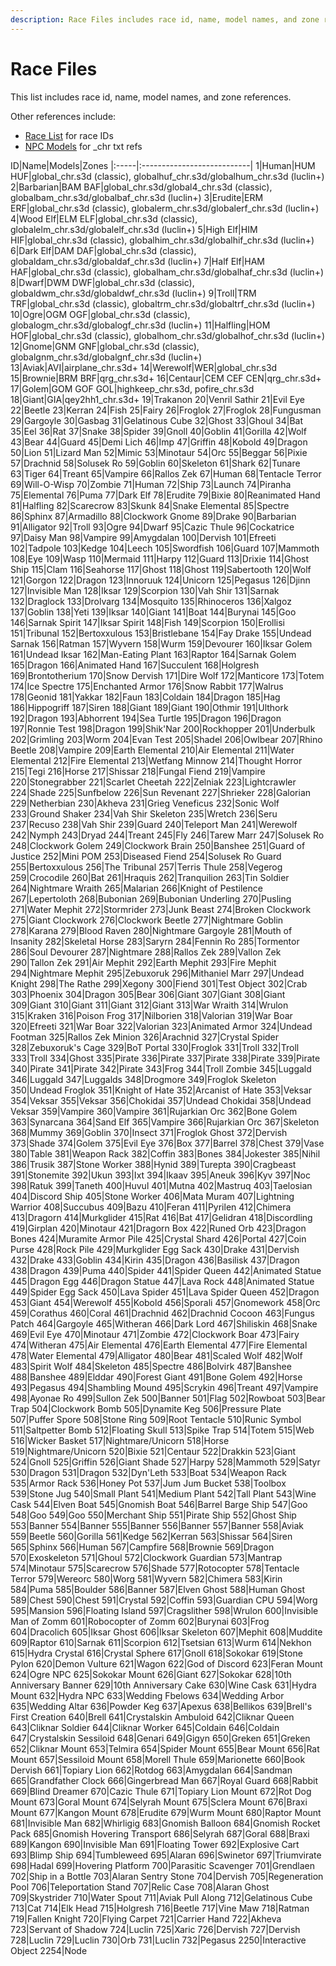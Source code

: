 ```yaml
---
description: Race Files includes race id, name, model names, and zone references.
---
```


# Race Files

This list includes race id, name, model names, and zone references.

Other references include:
- [Race List](/server/npc/race-list.md) for race IDs
- [NPC Models](/server/npc/npc-models.md) for _chr txt refs

ID|Name|Models|Zones
|:-----|:---------------------------|
1|Human|HUM HUF|global_chr.s3d (classic), globalhuf_chr.s3d/globalhum_chr.s3d (luclin+)
2|Barbarian|BAM BAF|global_chr.s3d/global4_chr.s3d (classic), globalbam_chr.s3d/globalbaf_chr.s3d (luclin+)
3|Erudite|ERM ERF|global_chr.s3d (classic), globalerm_chr.s3d/globalerf_chr.s3d (luclin+)
4|Wood Elf|ELM ELF|global_chr.s3d (classic), globalelm_chr.s3d/globalelf_chr.s3d (luclin+)
5|High Elf|HIM HIF|global_chr.s3d (classic), globalhim_chr.s3d/globalhif_chr.s3d (luclin+)
6|Dark Elf|DAM DAF|global_chr.s3d (classic), globaldam_chr.s3d/globaldaf_chr.s3d (luclin+)
7|Half Elf|HAM HAF|global_chr.s3d (classic), globalham_chr.s3d/globalhaf_chr.s3d (luclin+)
8|Dwarf|DWM DWF|global_chr.s3d (classic), globaldwm_chr.s3d/globaldwf_chr.s3d (luclin+)
9|Troll|TRM TRF|global_chr.s3d (classic), globaltrm_chr.s3d/globaltrf_chr.s3d (luclin+)
10|Ogre|OGM OGF|global_chr.s3d (classic), globalogm_chr.s3d/globalogf_chr.s3d (luclin+)
11|Halfling|HOM HOF|global_chr.s3d (classic), globalhom_chr.s3d/globalhof_chr.s3d (luclin+)
12|Gnome|GNM GNF|global_chr.s3d (classic), globalgnm_chr.s3d/globalgnf_chr.s3d (luclin+)
13|Aviak|AVI|airplane_chr.s3d+
14|Werewolf|WER|global_chr.s3d
15|Brownie|BRM BRF|qrg_chr.s3d+
16|Centaur|CEM CEF CEN|qrg_chr.s3d+
17|Golem|GOM GOF GOL|highkeep_chr.s3d, pofire_chr.s3d
18|Giant|GIA|qey2hh1_chr.s3d+
19|Trakanon
20|Venril Sathir
21|Evil Eye
22|Beetle
23|Kerran
24|Fish
25|Fairy
26|Froglok
27|Froglok
28|Fungusman
29|Gargoyle
30|Gasbag
31|Gelatinous Cube
32|Ghost
33|Ghoul
34|Bat
35|Eel
36|Rat
37|Snake
38|Spider
39|Gnoll
40|Goblin
41|Gorilla
42|Wolf
43|Bear
44|Guard
45|Demi Lich
46|Imp
47|Griffin
48|Kobold
49|Dragon
50|Lion
51|Lizard Man
52|Mimic
53|Minotaur
54|Orc
55|Beggar
56|Pixie
57|Drachnid
58|Solusek Ro
59|Goblin
60|Skeleton
61|Shark
62|Tunare
63|Tiger
64|Treant
65|Vampire
66|Rallos Zek
67|Human
68|Tentacle Terror
69|Will-O-Wisp
70|Zombie
71|Human
72|Ship
73|Launch
74|Piranha
75|Elemental
76|Puma
77|Dark Elf
78|Erudite
79|Bixie
80|Reanimated Hand
81|Halfling
82|Scarecrow
83|Skunk
84|Snake Elemental
85|Spectre
86|Sphinx
87|Armadillo
88|Clockwork Gnome
89|Drake
90|Barbarian
91|Alligator
92|Troll
93|Ogre
94|Dwarf
95|Cazic Thule
96|Cockatrice
97|Daisy Man
98|Vampire
99|Amygdalan
100|Dervish
101|Efreeti
102|Tadpole
103|Kedge
104|Leech
105|Swordfish
106|Guard
107|Mammoth
108|Eye
109|Wasp
110|Mermaid
111|Harpy
112|Guard
113|Drixie
114|Ghost Ship
115|Clam
116|Seahorse
117|Ghost
118|Ghost
119|Sabertooth
120|Wolf
121|Gorgon
122|Dragon
123|Innoruuk
124|Unicorn
125|Pegasus
126|Djinn
127|Invisible Man
128|Iksar
129|Scorpion
130|Vah Shir
131|Sarnak
132|Draglock
133|Drolvarg
134|Mosquito
135|Rhinoceros
136|Xalgoz
137|Goblin
138|Yeti
139|Iksar
140|Giant
141|Boat
144|Burynai
145|Goo
146|Sarnak Spirit
147|Iksar Spirit
148|Fish
149|Scorpion
150|Erollisi
151|Tribunal
152|Bertoxxulous
153|Bristlebane
154|Fay Drake
155|Undead Sarnak
156|Ratman
157|Wyvern
158|Wurm
159|Devourer
160|Iksar Golem
161|Undead Iksar
162|Man-Eating Plant
163|Raptor
164|Sarnak Golem
165|Dragon
166|Animated Hand
167|Succulent
168|Holgresh
169|Brontotherium
170|Snow Dervish
171|Dire Wolf
172|Manticore
173|Totem
174|Ice Spectre
175|Enchanted Armor
176|Snow Rabbit
177|Walrus
178|Geonid
181|Yakkar
182|Faun
183|Coldain
184|Dragon
185|Hag
186|Hippogriff
187|Siren
188|Giant
189|Giant
190|Othmir
191|Ulthork
192|Dragon
193|Abhorrent
194|Sea Turtle
195|Dragon
196|Dragon
197|Ronnie Test
198|Dragon
199|Shik'Nar
200|Rockhopper
201|Underbulk
202|Grimling
203|Worm
204|Evan Test
205|Shadel
206|Owlbear
207|Rhino Beetle
208|Vampire
209|Earth Elemental
210|Air Elemental
211|Water Elemental
212|Fire Elemental
213|Wetfang Minnow
214|Thought Horror
215|Tegi
216|Horse
217|Shissar
218|Fungal Fiend
219|Vampire
220|Stonegrabber
221|Scarlet Cheetah
222|Zelniak
223|Lightcrawler
224|Shade
225|Sunfbelow
226|Sun Revenant
227|Shrieker
228|Galorian
229|Netherbian
230|Akheva
231|Grieg Veneficus
232|Sonic Wolf
233|Ground Shaker
234|Vah Shir Skeleton
235|Wretch
236|Seru
237|Recuso
238|Vah Shir
239|Guard
240|Teleport Man
241|Werewolf
242|Nymph
243|Dryad
244|Treant
245|Fly
246|Tarew Marr
247|Solusek Ro
248|Clockwork Golem
249|Clockwork Brain
250|Banshee
251|Guard of Justice
252|Mini POM
253|Diseased Fiend
254|Solusek Ro Guard
255|Bertoxxulous
256|The Tribunal
257|Terris Thule
258|Vegerog
259|Crocodile
260|Bat
261|Hraquis
262|Tranquilion
263|Tin Soldier
264|Nightmare Wraith
265|Malarian
266|Knight of Pestilence
267|Lepertoloth
268|Bubonian
269|Bubonian Underling
270|Pusling
271|Water Mephit
272|Stormrider
273|Junk Beast
274|Broken Clockwork
275|Giant Clockwork
276|Clockwork Beetle
277|Nightmare Goblin
278|Karana
279|Blood Raven
280|Nightmare Gargoyle
281|Mouth of Insanity
282|Skeletal Horse
283|Saryrn
284|Fennin Ro
285|Tormentor
286|Soul Devourer
287|Nightmare
288|Rallos Zek
289|Vallon Zek
290|Tallon Zek
291|Air Mephit
292|Earth Mephit
293|Fire Mephit
294|Nightmare Mephit
295|Zebuxoruk
296|Mithaniel Marr
297|Undead Knight
298|The Rathe
299|Xegony
300|Fiend
301|Test Object
302|Crab
303|Phoenix
304|Dragon
305|Bear
306|Giant
307|Giant
308|Giant
309|Giant
310|Giant
311|Giant
312|Giant
313|War Wraith
314|Wrulon
315|Kraken
316|Poison Frog
317|Nilborien
318|Valorian
319|War Boar
320|Efreeti
321|War Boar
322|Valorian
323|Animated Armor
324|Undead Footman
325|Rallos Zek Minion
326|Arachnid
327|Crystal Spider
328|Zebuxoruk's Cage
329|BoT Portal
330|Froglok
331|Troll
332|Troll
333|Troll
334|Ghost
335|Pirate
336|Pirate
337|Pirate
338|Pirate
339|Pirate
340|Pirate
341|Pirate
342|Pirate
343|Frog
344|Troll Zombie
345|Luggald
346|Luggald
347|Luggalds
348|Drogmore
349|Froglok Skeleton
350|Undead Froglok
351|Knight of Hate
352|Arcanist of Hate
353|Veksar
354|Veksar
355|Veksar
356|Chokidai
357|Undead Chokidai
358|Undead Veksar
359|Vampire
360|Vampire
361|Rujarkian Orc
362|Bone Golem
363|Synarcana
364|Sand Elf
365|Vampire
366|Rujarkian Orc
367|Skeleton
368|Mummy
369|Goblin
370|Insect
371|Froglok Ghost
372|Dervish
373|Shade
374|Golem
375|Evil Eye
376|Box
377|Barrel
378|Chest
379|Vase
380|Table
381|Weapon Rack
382|Coffin
383|Bones
384|Jokester
385|Nihil
386|Trusik
387|Stone Worker
388|Hynid
389|Turepta
390|Cragbeast
391|Stonemite
392|Ukun
393|Ixt
394|Ikaav
395|Aneuk
396|Kyv
397|Noc
398|Ratuk
399|Taneth
400|Huvul
401|Mutna
402|Mastruq
403|Taelosian
404|Discord Ship
405|Stone Worker
406|Mata Muram
407|Lightning Warrior
408|Succubus
409|Bazu
410|Feran
411|Pyrilen
412|Chimera
413|Dragorn
414|Murkglider
415|Rat
416|Bat
417|Gelidran
418|Discordling
419|Girplan
420|Minotaur
421|Dragorn Box
422|Runed Orb
423|Dragon Bones
424|Muramite Armor Pile
425|Crystal Shard
426|Portal
427|Coin Purse
428|Rock Pile
429|Murkglider Egg Sack
430|Drake
431|Dervish
432|Drake
433|Goblin
434|Kirin
435|Dragon
436|Basilisk
437|Dragon
438|Dragon
439|Puma
440|Spider
441|Spider Queen
442|Animated Statue
445|Dragon Egg
446|Dragon Statue
447|Lava Rock
448|Animated Statue
449|Spider Egg Sack
450|Lava Spider
451|Lava Spider Queen
452|Dragon
453|Giant
454|Werewolf
455|Kobold
456|Sporali
457|Gnomework
458|Orc
459|Corathus
460|Coral
461|Drachnid
462|Drachnid Cocoon
463|Fungus Patch
464|Gargoyle
465|Witheran
466|Dark Lord
467|Shiliskin
468|Snake
469|Evil Eye
470|Minotaur
471|Zombie
472|Clockwork Boar
473|Fairy
474|Witheran
475|Air Elemental
476|Earth Elemental
477|Fire Elemental
478|Water Elemental
479|Alligator
480|Bear
481|Scaled Wolf
482|Wolf
483|Spirit Wolf
484|Skeleton
485|Spectre
486|Bolvirk
487|Banshee
488|Banshee
489|Elddar
490|Forest Giant
491|Bone Golem
492|Horse
493|Pegasus
494|Shambling Mound
495|Scrykin
496|Treant
497|Vampire
498|Ayonae Ro
499|Sullon Zek
500|Banner
501|Flag
502|Rowboat
503|Bear Trap
504|Clockwork Bomb
505|Dynamite Keg
506|Pressure Plate
507|Puffer Spore
508|Stone Ring
509|Root Tentacle
510|Runic Symbol
511|Saltpetter Bomb
512|Floating Skull
513|Spike Trap
514|Totem
515|Web
516|Wicker Basket
517|Nightmare/Unicorn
518|Horse
519|Nightmare/Unicorn
520|Bixie
521|Centaur
522|Drakkin
523|Giant
524|Gnoll
525|Griffin
526|Giant Shade
527|Harpy
528|Mammoth
529|Satyr
530|Dragon
531|Dragon
532|Dyn'Leth
533|Boat
534|Weapon Rack
535|Armor Rack
536|Honey Pot
537|Jum Jum Bucket
538|Toolbox
539|Stone Jug
540|Small Plant
541|Medium Plant
542|Tall Plant
543|Wine Cask
544|Elven Boat
545|Gnomish Boat
546|Barrel Barge Ship
547|Goo
548|Goo
549|Goo
550|Merchant Ship
551|Pirate Ship
552|Ghost Ship
553|Banner
554|Banner
555|Banner
556|Banner
557|Banner
558|Aviak
559|Beetle
560|Gorilla
561|Kedge
562|Kerran
563|Shissar
564|Siren
565|Sphinx
566|Human
567|Campfire
568|Brownie
569|Dragon
570|Exoskeleton
571|Ghoul
572|Clockwork Guardian
573|Mantrap
574|Minotaur
575|Scarecrow
576|Shade
577|Rotocopter
578|Tentacle Terror
579|Wereorc
580|Worg
581|Wyvern
582|Chimera
583|Kirin
584|Puma
585|Boulder
586|Banner
587|Elven Ghost
588|Human Ghost
589|Chest
590|Chest
591|Crystal
592|Coffin
593|Guardian CPU
594|Worg
595|Mansion
596|Floating Island
597|Cragslither
598|Wrulon
600|Invisible Man of Zomm
601|Robocopter of Zomm
602|Burynai
603|Frog
604|Dracolich
605|Iksar Ghost
606|Iksar Skeleton
607|Mephit
608|Muddite
609|Raptor
610|Sarnak
611|Scorpion
612|Tsetsian
613|Wurm
614|Nekhon
615|Hydra Crystal
616|Crystal Sphere
617|Gnoll
618|Sokokar
619|Stone Pylon
620|Demon Vulture
621|Wagon
622|God of Discord
623|Feran Mount
624|Ogre NPC
625|Sokokar Mount
626|Giant
627|Sokokar
628|10th Anniversary Banner
629|10th Anniversary Cake
630|Wine Cask
631|Hydra Mount
632|Hydra NPC
633|Wedding Fbelows
634|Wedding Arbor
635|Wedding Altar
636|Powder Keg
637|Apexus
638|Bellikos
639|Brell's First Creation
640|Brell
641|Crystalskin Ambuloid
642|Cliknar Queen
643|Cliknar Soldier
644|Cliknar Worker
645|Coldain
646|Coldain
647|Crystalskin Sessiloid
648|Genari
649|Gigyn
650|Greken
651|Greken
652|Cliknar Mount
653|Telmira
654|Spider Mount
655|Bear Mount
656|Rat Mount
657|Sessiloid Mount
658|Morell Thule
659|Marionette
660|Book Dervish
661|Topiary Lion
662|Rotdog
663|Amygdalan
664|Sandman
665|Grandfather Clock
666|Gingerbread Man
667|Royal Guard
668|Rabbit
669|Blind Dreamer
670|Cazic Thule
671|Topiary Lion Mount
672|Rot Dog Mount
673|Goral Mount
674|Selyrah Mount
675|Sclera Mount
676|Braxi Mount
677|Kangon Mount
678|Erudite
679|Wurm Mount
680|Raptor Mount
681|Invisible Man
682|Whirligig
683|Gnomish Balloon
684|Gnomish Rocket Pack
685|Gnomish Hovering Transport
686|Selyrah
687|Goral
688|Braxi
689|Kangon
690|Invisible Man
691|Floating Tower
692|Explosive Cart
693|Blimp Ship
694|Tumbleweed
695|Alaran
696|Swinetor
697|Triumvirate
698|Hadal
699|Hovering Platform
700|Parasitic Scavenger
701|Grendlaen
702|Ship in a Bottle
703|Alaran Sentry Stone
704|Dervish
705|Regeneration Pool
706|Teleportation Stand
707|Relic Case
708|Alaran Ghost
709|Skystrider
710|Water Spout
711|Aviak Pull Along
712|Gelatinous Cube
713|Cat
714|Elk Head
715|Holgresh
716|Beetle
717|Vine Maw
718|Ratman
719|Fallen Knight
720|Flying Carpet
721|Carrier Hand
722|Akheva
723|Servant of Shadow
724|Luclin
725|Xaric
726|Dervish
727|Dervish
728|Luclin
729|Luclin
730|Orb
731|Luclin
732|Pegasus
2250|Interactive Object
2254|Node

